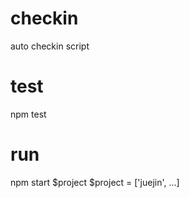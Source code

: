 # checkin

auto checkin script

# test

npm test

# run

npm start $project
$project = ['juejin', ...]
